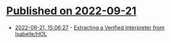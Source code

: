 # [Published on 2022-09-21](index.md)

* [2022-09-21, 15:06:27](https://lobste.rs/s/uskjjo/extracting_verified_interpreter_from) - [Extracting a Verified Interpreter from Isabelle/HOL](https://concerningquality.com/semantics-extraction-isabelle/)
